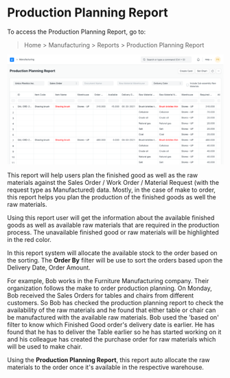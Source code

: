 
# Production Planning Report



To access the Production Planning Report, go to:


> Home > Manufacturing > Reports > Production Planning Report


![Task](/files/production-planning-report.png)


This report will help users plan the finished good as well as the raw materials against the Sales Order / Work Order / Material Request (with the request type as Manufactured) data. Mostly, in the case of make to order, this report helps you plan the production of the finished goods as well the raw materials.


Using this report user will get the information about the available finished goods as well as available raw materials that are required in the production process. The unavailable finished good or raw materials will be highlighted in the red color.


In this report system will allocate the available stock to the order based on the sorting. The **Order By** filter will be use to sort the orders based upon the Delivery Date, Order Amount.


For example, Bob works in the Furniture Manufacturing company. Their organization follows the make to order production planning. On Monday, Bob received the Sales Orders for tables and chairs from different customers. So Bob has checked the production planning report to check the availability of the raw materials and he found that either table or chair can be manufactured with the available raw materials. Bob used the 'based on' filter to know which Finished Good order's delivery date is earlier. He has found that he has to deliver the Table earlier so he has started working on it and his colleague has created the purchase order for raw materials which will be used to make chair.


Using the **Production Planning Report**, this report auto allocate the raw materials to the order once it's available in the respective warehouse.




